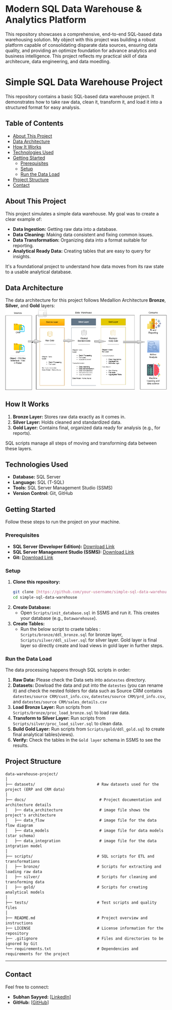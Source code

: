 # Modern SQL Data Warehouse & Analytics Platform

This repository showcases a comprehensive, end-to-end SQL-based data warehousing solution.
My object with this project was building a robust platform capable of consolidating disparate data sources, ensuring data quality, and providing an optimize foundation for advance analytics and business intelligence.
This project reflects my practical skill of data architecure, data engineering, and data moedling.

# Simple SQL Data Warehouse Project

This repository contains a basic SQL-based data warehouse project. It demonstrates how to take raw data, clean it, transform it, and load it into a structured format for easy analysis.

## Table of Contents

- [About This Project](#about-this-project)
- [Data Architecture](#data-architecture)
- [How It Works](#how-it-works)
- [Technologies Used](#technologies-used)
- [Getting Started](#getting-started)
  - [Prerequisites](#prerequisites)
  - [Setup](#setup)
  - [Run the Data Load](#run-the-data-load)
- [Project Structure](#project-structure)
- [Contact](#contact)

## About This Project

This project simulates a simple data warehouse. My goal was to create a clear example of:
* **Data Ingestion:** Getting raw data into a database.
* **Data Cleaning:** Making data consistent and fixing common issues.
* **Data Transformation:** Organizing data into a format suitable for reporting.
* **Analytical Ready Data:** Creating tables that are easy to query for insights.

It's a foundational project to understand how data moves from its raw state to a usable analytical database.

## Data Architecture
The data architecture for this project follows Medallion Architecture **Bronze**, **Silver**, and **Gold** layers:
![Data Architecture](Docs/data_architecture.png)

## How It Works

1.  **Bronze Layer:** Stores raw data exactly as it comes in.
2.  **Silver Layer:** Holds cleaned and standardized data.
3.  **Gold Layer:** Contains final, organized data ready for analysis (e.g., for reports).

SQL scripts manage all steps of moving and transforming data between these layers.

## Technologies Used

* **Database:** SQL Server
* **Language:** SQL (T-SQL)
* **Tools:** SQL Server Management Studio (SSMS)
* **Version Control:** Git, GitHub

## Getting Started

Follow these steps to run the project on your machine.

### Prerequisites

* **SQL Server (Developer Edition):** [Download Link](https://www.microsoft.com/en-us/sql-server/sql-server-downloads)
* **SQL Server Management Studio (SSMS):** [Download Link](https://docs.microsoft.com/en-us/sql/ssms/download-sql-server-management-studio-ssms)
* **Git:** [Download Link](https://git-scm.com/downloads)

### Setup

1.  **Clone this repository:**
    ```bash
    git clone [https://github.com/your-username/simple-sql-data-warehouse.git](https://github.com/your-username/simple-sql-data-warehouse.git)
    cd simple-sql-data-warehouse
    ```
2.  **Create Database:**
    * Open `Scripts/init_database.sql` in SSMS and run it. This creates your database (e.g., `Datawarehouse`).
3.  **Create Tables:**
    * Run the below script to craete tables :
      `Scripts/bronze/ddl_bronze.sql` for bronze layer, `Scripts/silver/ddl_silver.sql` for silver layer.
      Gold layer is final layer so directly create and load views in gold layer in further steps.

### Run the Data Load

The data processing happens through SQL scripts in order:

1.  **Raw Data:** Please check the Data sets into a`datestes` directory.
2.  **Datasets:** Dowload the data and put into the `datestes` (you can rename it) and check the nested folders for data
    such as Source CRM contains `datestes/source CRM/cust_info.csv`, `datestes/source CRM/prd_info.csv`, and
    `datestes/source CRM/sales_details.csv` 
4.  **Load Bronze Layer:** Run scripts from `Scripts/bronze/proc_load_bronze.sql` to load raw data.
5.  **Transform to Silver Layer:** Run scripts from `Scripts/silver/proc_load_silver.sql` to clean data.
6.  **Build Gold Layer:** Run scripts from `Scripts/gold/ddl_gold.sql` to create final analytical tables(views).
7.  **Verify:** Check the tables in the `Gold layer` schema in SSMS to see the results.

## Project Structure
```
data-warehouse-project/
│
├── datasets/                           # Raw datasets used for the project (ERP and CRM data)
│
├── docs/                                # Project documentation and architecture details
│   ├── data_architecture                # image file shows the project's architecture
│   ├── data_flow                        # image file for the data flow diagram
│   ├── data_models                      # image file for data models (star schema)
|   ├── data_integration                 # image file for the data intgration model
│
├── scripts/                            # SQL scripts for ETL and transformations
│   ├── bronze/                         # Scripts for extracting and loading raw data
│   ├── silver/                         # Scripts for cleaning and transforming data
│   ├── gold/                           # Scripts for creating analytical models
│
├── tests/                              # Test scripts and quality files
│
├── README.md                           # Project overview and instructions
├── LICENSE                             # License information for the repository
├── .gitignore                          # Files and directories to be ignored by Git
└── requirements.txt                    # Dependencies and requirements for the project
```
---
## Contact

Feel free to connect:

* **Subhan Sayyed:** [[LinkedIn](https://www.linkedin.com/in/subhan-sayyed-559374137 )]
* **GitHub:** [[GitHub](https://github.com/subhaansd5)]
